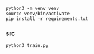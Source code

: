 ```
python3 -m venv venv
source venv/bin/activate
pip install -r requirements.txt

```

### src
```
python3 train.py
```
